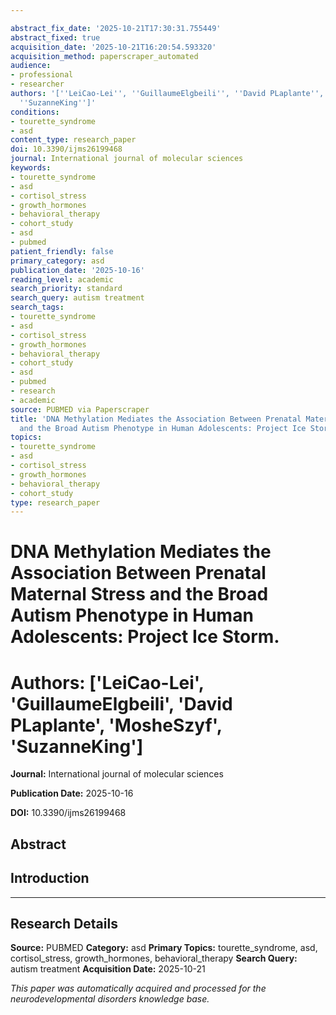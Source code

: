 ```yaml
---

abstract_fix_date: '2025-10-21T17:30:31.755449'
abstract_fixed: true
acquisition_date: '2025-10-21T16:20:54.593320'
acquisition_method: paperscraper_automated
audience:
- professional
- researcher
authors: '[''LeiCao-Lei'', ''GuillaumeElgbeili'', ''David PLaplante'', ''MosheSzyf'',
  ''SuzanneKing'']'
conditions:
- tourette_syndrome
- asd
content_type: research_paper
doi: 10.3390/ijms26199468
journal: International journal of molecular sciences
keywords:
- tourette_syndrome
- asd
- cortisol_stress
- growth_hormones
- behavioral_therapy
- cohort_study
- asd
- pubmed
patient_friendly: false
primary_category: asd
publication_date: '2025-10-16'
reading_level: academic
search_priority: standard
search_query: autism treatment
search_tags:
- tourette_syndrome
- asd
- cortisol_stress
- growth_hormones
- behavioral_therapy
- cohort_study
- asd
- pubmed
- research
- academic
source: PUBMED via Paperscraper
title: 'DNA Methylation Mediates the Association Between Prenatal Maternal Stress
  and the Broad Autism Phenotype in Human Adolescents: Project Ice Storm.'
topics:
- tourette_syndrome
- asd
- cortisol_stress
- growth_hormones
- behavioral_therapy
- cohort_study
type: research_paper
---
```




# DNA Methylation Mediates the Association Between Prenatal Maternal Stress and the Broad Autism Phenotype in Human Adolescents: Project Ice Storm.

# **Authors:** ['LeiCao-Lei', 'GuillaumeElgbeili', 'David PLaplante', 'MosheSzyf', 'SuzanneKing']

**Journal:** International journal of molecular sciences

**Publication Date:** 2025-10-16

**DOI:** 10.3390/ijms26199468

## Abstract

## Introduction

---

## Research Details

**Source:** PUBMED
**Category:** asd
**Primary Topics:** tourette_syndrome, asd, cortisol_stress, growth_hormones, behavioral_therapy
**Search Query:** autism treatment
**Acquisition Date:** 2025-10-21

*This paper was automatically acquired and processed for the neurodevelopmental disorders knowledge base.*
